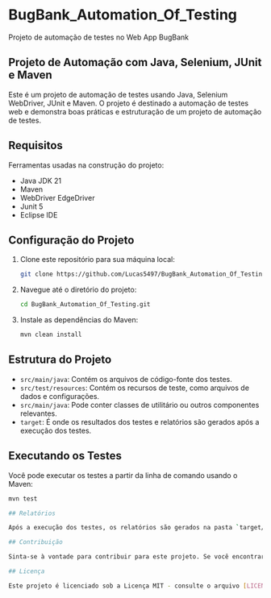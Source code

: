 # BugBank_Automation_Of_Testing
Projeto de automação de testes no Web App BugBank
## Projeto de Automação com Java, Selenium, JUnit e Maven

Este é um projeto de automação de testes usando Java, Selenium WebDriver, JUnit e Maven. O projeto é destinado a automação de testes web e demonstra boas práticas e estruturação de um projeto de automação de testes.

## Requisitos

Ferramentas usadas na construção do projeto:

- Java JDK 21
- Maven
- WebDriver EdgeDriver
- Junit 5
- Eclipse IDE

## Configuração do Projeto

1. Clone este repositório para sua máquina local:

   ```bash
   git clone https://github.com/Lucas5497/BugBank_Automation_Of_Testing.git

2. Navegue até o diretório do projeto:
   
   ```bash
   cd BugBank_Automation_Of_Testing.git

3. Instale as dependências do Maven:
   
   ```bash
   mvn clean install
   
## Estrutura do Projeto

- `src/main/java`: Contém os arquivos de código-fonte dos testes.
- `src/test/resources`: Contém os recursos de teste, como arquivos de dados e configurações.
- `src/main/java`: Pode conter classes de utilitário ou outros componentes relevantes.
- `target`: É onde os resultados dos testes e relatórios são gerados após a execução dos testes.

## Executando os Testes
Você pode executar os testes a partir da linha de comando usando o Maven:

   ```bash
   mvn test

## Relatórios

Após a execução dos testes, os relatórios são gerados na pasta `target/site/serenity`. Você pode visualizar os relatórios HTML no navegador.

## Contribuição

Sinta-se à vontade para contribuir para este projeto. Se você encontrar problemas, bugs ou tiver melhorias a sugerir, abra uma issue ou envie um pull request.

## Licença

Este projeto é licenciado sob a Licença MIT - consulte o arquivo [LICENSE](LICENSE) para obter detalhes.

